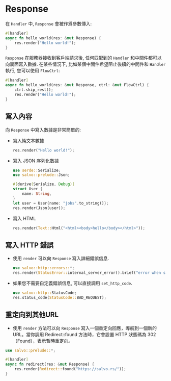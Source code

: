 # Response

在 `Handler` 中, ```Response``` 會被作爲參數傳入:

```rust
#[handler]
async fn hello_world(res: &mut Response) {
    res.render("Hello world!");
}
```

```Response``` 在服務器接收到客戶端請求後, 任何匹配到的 `Handler` 和中間件都可以向裏面寫入數據. 在某些情況下, 比如某個中間件希望阻止後續的中間件和 `Handler` 執行, 您可以使用 ```FlowCtrl```:

```rust
#[handler]
async fn hello_world(res: &mut Response, ctrl: &mut FlowCtrl) {
    ctrl.skip_rest();
    res.render("Hello world!");
}
```

## 寫入內容

向 ```Response``` 中寫入數據是非常簡單的:

- 寫入純文本數據

    ```rust
    res.render("Hello world!");
    ``` 

- 寫入 JSON 序列化數據
    
    ```rust
    use serde::Serialize;
    use salvo::prelude::Json;

    #[derive(Serialize, Debug)]
    struct User {
        name: String,
    }
    let user = User{name: "jobs".to_string()};
    res.render(Json(user));
    ```

- 寫入 HTML
    
    ```rust
    res.render(Text::Html("<html><body>hello</body></html>"));
    ```

## 寫入 HTTP 錯誤


- 使用 ```render``` 可以向 ```Response``` 寫入詳細錯誤信息.

    ```rust
    use salvo::http::errors::*;
    res.render(StatusError::internal_server_error().brief("error when serialize object to json"))
    ```

- 如果您不需要自定義錯誤信息, 可以直接調用 ```set_http_code```.

    ```rust
    use salvo::http::StatusCode;
    res.status_code(StatusCode::BAD_REQUEST);
    ```

## 重定向到其他URL
- 使用 ```render``` 方法可以向 ```Response``` 寫入一個重定向回應，導航到一個新的URL。當你調用 Redirect::found 方法時，它會設置 HTTP 狀態碼為 302（Found），表示暫時重定向。
```rust
use salvo::prelude::*;

#[handler]
async fn redirect(res: &mut Response) {
    res.render(Redirect::found("https://salvo.rs/"));
}
```